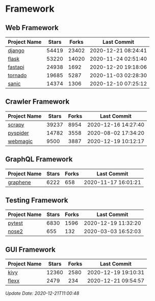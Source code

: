 # Framework

## Web Framework
| Project Name | Stars | Forks | Last Commit |
| ------------ | ----- | ----- | ----------- |
| [django](https://github.com/django/django) | 54419 | 23402 | 2020-12-21 08:24:41 |
| [flask](https://github.com/pallets/flask) | 53220 | 14020 | 2020-11-24 02:51:40 |
| [fastapi](https://github.com/tiangolo/fastapi) | 24938 | 1692 | 2020-12-20 19:18:06 |
| [tornado](https://github.com/tornadoweb/tornado) | 19685 | 5287 | 2020-11-03 02:28:30 |
| [sanic](https://github.com/huge-success/sanic) | 14374 | 1306 | 2020-12-10 07:25:12 |

## Crawler Framework
| Project Name | Stars | Forks | Last Commit |
| ------------ | ----- | ----- | ----------- |
| [scrapy](https://github.com/scrapy/scrapy) | 39237 | 8954 | 2020-12-16 14:27:40 |
| [pyspider](https://github.com/binux/pyspider) | 14782 | 3558 | 2020-08-02 17:34:20 |
| [webmagic](https://github.com/code4craft/webmagic) | 9500 | 3887 | 2020-12-19 10:12:17 |

## GraphQL Framework
| Project Name | Stars | Forks | Last Commit |
| ------------ | ----- | ----- | ----------- |
| [graphene](https://github.com/graphql-python/graphene) | 6222 | 658 | 2020-11-17 16:01:21 |

## Testing Framework
| Project Name | Stars | Forks | Last Commit |
| ------------ | ----- | ----- | ----------- |
| [pytest](https://github.com/pytest-dev/pytest) | 6830 | 1596 | 2020-12-19 11:32:20 |
| [nose2](https://github.com/nose-devs/nose2) | 655 | 132 | 2020-03-03 16:52:03 |

## GUI Framework
| Project Name | Stars | Forks | Last Commit |
| ------------ | ----- | ----- | ----------- |
| [kivy](https://github.com/kivy/kivy) | 12360 | 2580 | 2020-12-19 19:10:31 |
| [flexx](https://github.com/flexxui/flexx) | 2479 | 234 | 2020-12-21 09:54:57 |

*Update Date: 2020-12-21T11:00:48*